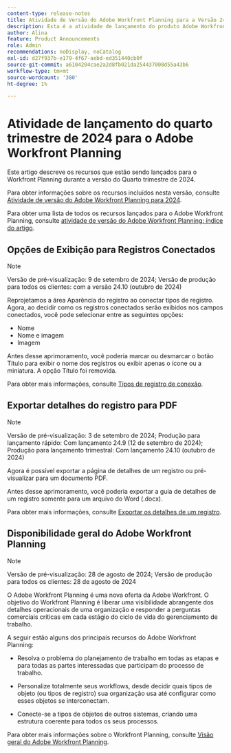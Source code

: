```yaml
---
content-type: release-notes
title: Atividade de Versão do Adobe Workfront Planning para a Versão 24.10
description: Esta é a atividade de lançamento do produto Adobe Workfront Planning para o Quarto Trimestre de 2024.
author: Alina
feature: Product Announcements
role: Admin
recommendations: noDisplay, noCatalog
exl-id: d27f937b-e179-4f67-aebd-ed351440cb0f
source-git-commit: a6104204cae2a2d8fb021da254437008d55a43b6
workflow-type: tm+mt
source-wordcount: '380'
ht-degree: 1%

---
```


# Atividade de lançamento do quarto trimestre de 2024 para o Adobe Workfront Planning

Este artigo descreve os recursos que estão sendo lançados para o Workfront Planning durante a versão do Quarto trimestre de 2024.

Para obter informações sobre os recursos incluídos nesta versão, consulte [Atividade de versão do Adobe Workfront Planning para 2024](/help/quicksilver/planning/general/release-activity.md).

<!--keep the sentence below for all future quarterly release pages-->

Para obter uma lista de todos os recursos lançados para o Adobe Workfront Planning, consulte [atividade de versão do Adobe Workfront Planning: índice do artigo](/help/quicksilver/product-announcements/product-releases/planning-release-activity/planning-release-activity-article-index.md).

## Opções de Exibição para Registros Conectados

>[!NOTE]
>
>Versão de pré-visualização: 9 de setembro de 2024; Versão de produção para todos os clientes: com a versão 24.10 (outubro de 2024)

Reprojetamos a área Aparência do registro ao conectar tipos de registro. Agora, ao decidir como os registros conectados serão exibidos nos campos conectados, você pode selecionar entre as seguintes opções:

* Nome
* Nome e imagem
* Imagem

Antes desse aprimoramento, você poderia marcar ou desmarcar o botão Título para exibir o nome dos registros ou exibir apenas o ícone ou a miniatura. A opção Título foi removida.

Para obter mais informações, consulte [Tipos de registro de conexão](/help/quicksilver/planning/architecture/connect-record-types.md).

## Exportar detalhes do registro para PDF

>[!NOTE]
>
>Versão de pré-visualização: 3 de setembro de 2024; Produção para lançamento rápido: Com lançamento 24.9 (12 de setembro de 2024); Produção para lançamento trimestral: Com lançamento 24.10 (outubro de 2024)

Agora é possível exportar a página de detalhes de um registro ou pré-visualizar para um documento PDF.

Antes desse aprimoramento, você poderia exportar a guia de detalhes de um registro somente para um arquivo do Word (.docx).

Para obter mais informações, consulte [Exportar os detalhes de um registro](/help/quicksilver/planning/records/export-the-record-page.md).

## Disponibilidade geral do Adobe Workfront Planning

>[!NOTE]
>
>Versão de pré-visualização: 28 de agosto de 2024; Versão de produção para todos os clientes: 28 de agosto de 2024

O Adobe Workfront Planning é uma nova oferta da Adobe Workfront. O objetivo do Workfront Planning é liberar uma visibilidade abrangente dos detalhes operacionais de uma organização e responder a perguntas comerciais críticas em cada estágio do ciclo de vida do gerenciamento de trabalho.

A seguir estão alguns dos principais recursos do Adobe Workfront Planning:

* Resolva o problema do planejamento de trabalho em todas as etapas e para todas as partes interessadas que participam do processo de trabalho.

* Personalize totalmente seus workflows, desde decidir quais tipos de objeto (ou tipos de registro) sua organização usa até configurar como esses objetos se interconectam.

* Conecte-se a tipos de objetos de outros sistemas, criando uma estrutura coerente para todos os seus processos.

Para obter mais informações sobre o Workfront Planning, consulte [Visão geral do Adobe Workfront Planning](/help/quicksilver/planning/general/planning-overview.md).
